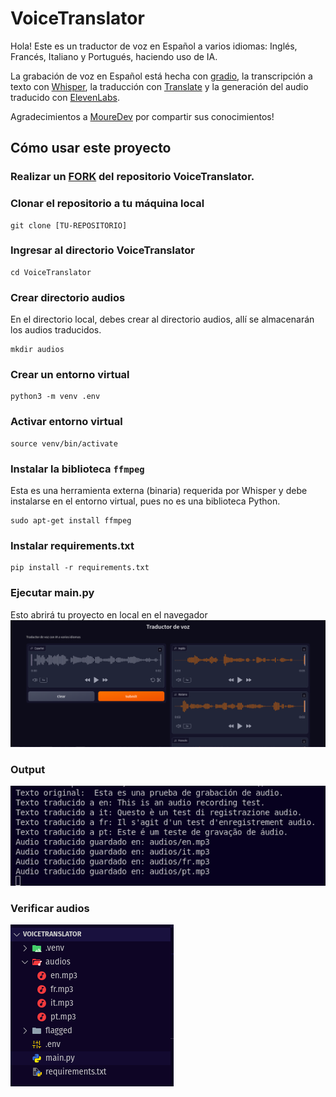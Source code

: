 # VoiceTranslator

Hola! Este es un traductor de voz en Español a varios idiomas: Inglés, Francés, Italiano y Portugués, haciendo uso de IA.

La grabación de voz en Español está hecha con [gradio](https://www.gradio.app/), la transcripción a texto con [Whisper](https://github.com/openai/whisper), la traducción con [Translate](https://github.com/terryyin/translate-python) y la generación del audio traducido con [ElevenLabs](https://elevenlabs.io/docs/api-reference/getting-started).

Agradecimientos a [MoureDev](https://youtu.be/oxLvf2nDCvQ?si=8fC2fkEkYl_FwSfc) por compartir sus conocimientos!


## Cómo usar este proyecto

### Realizar un [FORK](https://github.com/sarismejiasanchez/VoiceTranslator/fork) del repositorio VoiceTranslator.

### Clonar el repositorio a tu máquina local

    git clone [TU-REPOSITORIO]

### Ingresar al directorio VoiceTranslator
    cd VoiceTranslator

### Crear directorio **audios**
En el directorio local, debes crear al directorio audios, allí se almacenarán los audios traducidos.

    mkdir audios


### Crear un entorno virtual

    python3 -m venv .env

### Activar entorno virtual 

    source venv/bin/activate

### Instalar la biblioteca `ffmpeg` 
Esta es una herramienta externa (binaria) requerida por Whisper y debe instalarse en el entorno virtual, pues no es una biblioteca Python.

    sudo apt-get install ffmpeg

### Instalar requirements.txt

    pip install -r requirements.txt
 
 ### Ejecutar main.py
 Esto abrirá tu proyecto en local en el navegador
 ![web](images/web.png)
 
### Output
![output](images/output.png)

### Verificar audios
![audios](images/audios.png)
